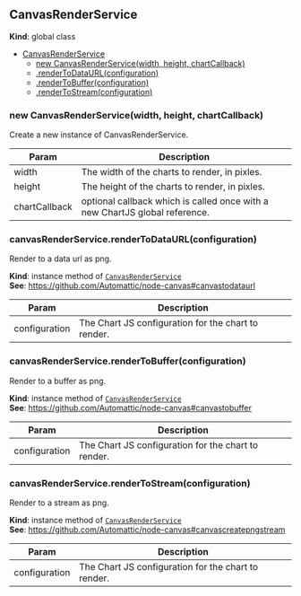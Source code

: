 <a name="CanvasRenderService"></a>

## CanvasRenderService
**Kind**: global class  

* [CanvasRenderService](#CanvasRenderService)
    * [new CanvasRenderService(width, height, chartCallback)](#new_CanvasRenderService_new)
    * [.renderToDataURL(configuration)](#CanvasRenderService+renderToDataURL)
    * [.renderToBuffer(configuration)](#CanvasRenderService+renderToBuffer)
    * [.renderToStream(configuration)](#CanvasRenderService+renderToStream)

<a name="new_CanvasRenderService_new"></a>

### new CanvasRenderService(width, height, chartCallback)
Create a new instance of CanvasRenderService.


| Param | Description |
| --- | --- |
| width | The width of the charts to render, in pixles. |
| height | The height of the charts to render, in pixles. |
| chartCallback | optional callback which is called once with a new ChartJS global reference. |

<a name="CanvasRenderService+renderToDataURL"></a>

### canvasRenderService.renderToDataURL(configuration)
Render to a data url as png.

**Kind**: instance method of [<code>CanvasRenderService</code>](#CanvasRenderService)  
**See**: https://github.com/Automattic/node-canvas#canvastodataurl  

| Param | Description |
| --- | --- |
| configuration | The Chart JS configuration for the chart to render. |

<a name="CanvasRenderService+renderToBuffer"></a>

### canvasRenderService.renderToBuffer(configuration)
Render to a buffer as png.

**Kind**: instance method of [<code>CanvasRenderService</code>](#CanvasRenderService)  
**See**: https://github.com/Automattic/node-canvas#canvastobuffer  

| Param | Description |
| --- | --- |
| configuration | The Chart JS configuration for the chart to render. |

<a name="CanvasRenderService+renderToStream"></a>

### canvasRenderService.renderToStream(configuration)
Render to a stream as png.

**Kind**: instance method of [<code>CanvasRenderService</code>](#CanvasRenderService)  
**See**: https://github.com/Automattic/node-canvas#canvascreatepngstream  

| Param | Description |
| --- | --- |
| configuration | The Chart JS configuration for the chart to render. |

